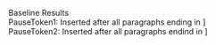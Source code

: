 Baseline Results   
PauseToken1: Inserted <PAUSE> after all paragraphs ending in ]  
PauseToken2: Inserted <PAUSE Stop and absorb the information you have just read> after all paragraphs endind in ]

